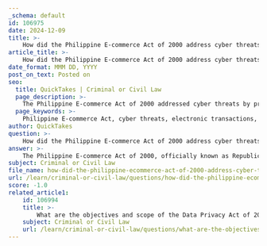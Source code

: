 ```yaml
---
_schema: default
id: 106975
date: 2024-12-09
title: >-
    How did the Philippine E-commerce Act of 2000 address cyber threats?
article_title: >-
    How did the Philippine E-commerce Act of 2000 address cyber threats?
date_format: MMM DD, YYYY
post_on_text: Posted on
seo:
  title: QuickTakes | Criminal or Civil Law
  page_description: >-
    The Philippine E-commerce Act of 2000 addressed cyber threats by providing a legal framework for electronic transactions, ensuring consumer protection, and establishing guidelines for digital evidence, thus facilitating secure e-commerce growth.
  page_keywords: >-
    Philippine E-commerce Act, cyber threats, electronic transactions, Republic Act No. 8792, legal recognition, electronic documents, digital evidence, consumer protection, e-commerce growth, Cybercrime Prevention Act, administrative orders, e-banking, online scams, secure transactions
author: QuickTakes
question: >-
    How did the Philippine E-commerce Act of 2000 address cyber threats?
answer: >-
    The Philippine E-commerce Act of 2000, officially known as Republic Act No. 8792, was a significant legislative response to the emerging challenges posed by cyber threats and the growing importance of electronic transactions in the country. Here are the key ways in which the Act addressed cyber threats:\n\n1. **Legal Recognition of Electronic Transactions**: The E-commerce Act provided a legal framework for electronic transactions, recognizing the validity of electronic documents and signatures. This was crucial in establishing trust in online transactions, which is essential for mitigating risks associated with cyber fraud.\n\n2. **Regulation of Digital Evidence**: The Act included provisions for the admissibility of electronic evidence in legal proceedings. This was a critical step in ensuring that electronic transactions could be effectively monitored and that any fraudulent activities could be prosecuted.\n\n3. **Consumer Protection**: The E-commerce Act aimed to protect consumers engaging in electronic transactions by mandating transparency and accountability from service providers. This included requirements for clear information about products and services, which helps to reduce the risk of online scams.\n\n4. **Facilitation of E-commerce Growth**: By creating a conducive environment for e-commerce, the Act indirectly addressed cyber threats by promoting the development of secure online platforms. This included the establishment of guidelines for electronic payments and banking, which are essential for secure transactions.\n\n5. **Complementary Legislation**: The E-commerce Act laid the groundwork for subsequent laws, such as the Cybercrime Prevention Act of 2012, which specifically targeted cybercrime and provided more robust measures against various forms of online criminal activity.\n\n6. **Administrative Orders and Guidelines**: Following the enactment of the E-commerce Act, various administrative orders were issued to further clarify and regulate aspects of electronic commerce, including digital signatures and e-banking, which are vital for secure online transactions.\n\nIn summary, the E-commerce Act of 2000 was a pioneering piece of legislation in the Philippines that not only facilitated the growth of electronic commerce but also laid the foundation for addressing cyber threats through legal recognition, consumer protection, and the establishment of a framework for electronic evidence.
subject: Criminal or Civil Law
file_name: how-did-the-philippine-ecommerce-act-of-2000-address-cyber-threats.md
url: /learn/criminal-or-civil-law/questions/how-did-the-philippine-ecommerce-act-of-2000-address-cyber-threats
score: -1.0
related_article1:
    id: 106994
    title: >-
        What are the objectives and scope of the Data Privacy Act of 2012?
    subject: Criminal or Civil Law
    url: /learn/criminal-or-civil-law/questions/what-are-the-objectives-and-scope-of-the-data-privacy-act-of-2012
---
```


&nbsp;